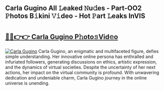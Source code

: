 ## Carla Gugino All 𝙻eaked 𝙽u𝚍es - Part-OO2 𝙿hotos B𝚒kini 𝚅𝚒deo - Hot 𝙿art 𝙻eaks lnVIS

# <h2><a href="http://ld4rer.urlbe.top/?page=Carla+Gugino">🔗🔗👉👉 Carla Gugino P𝚑oto𝚜Vid𝚎o</a></h2>

[![Carla Gugino](https://i.imgur.com/eBuTRDB.gif)](http://ld4rer.urlbe.top/?page=Carla+Gugino)
Carla Gugino, an enigmatic and multifaceted figure, defies simple understanding. Her innovative online persona has enthralled and infuriated followers, generating discussions on ethics, artistic expression, and the dynamics of virtual societies. Despite the uncertainty of her next actions, her impact on the virtual community is profound. With unwavering dedication and undeniable charm, Carla Gugino journey in the online universe is unending.

